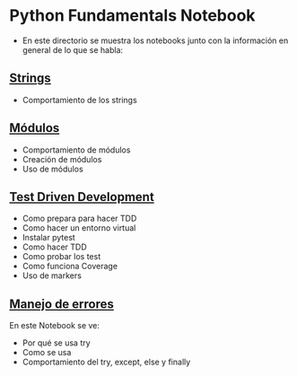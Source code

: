 # Python Fundamentals Notebook

- En este directorio se muestra los notebooks junto con la información en general de lo que se habla:

## [Strings](./Unidad_01_strings.ipynb)

- Comportamiento de los strings

## [Módulos](./Modulos.ipynb)

- Comportamiento de módulos
- Creación de módulos
- Uso de módulos

## [Test Driven Development](./TDD.ipynb)

- Como prepara para hacer TDD
- Como hacer un entorno virtual
- Instalar pytest
- Como hacer TDD
- Como probar los test
- Como funciona Coverage
- Uso de markers

## [Manejo de errores](./TryExcept.ipynb)

En este Notebook se ve:
- Por qué se usa try
- Como se usa
- Comportamiento del try, except, else y finally
